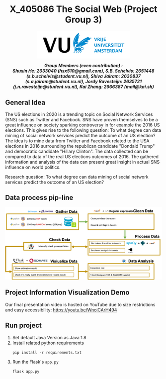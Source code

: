 <h1 align="center">X_405086 The Social Web (Project Group 3)</h1>

<p align="center">
    <img src="./Doc/vu_logo.png" width="300" align="center">
</p>

<p align="center">
    <i>
        <b>
        Group Members (even contribution) : <br>
        Shuxin He: 2633040 (hsx510@gmail.com), 
        S.B. Schelvis: 2651448 (s.b.schelvis@student.vu.nl), 
        Shiva Jairam: 2630837 (s.a.jairam@student.vu.nl), 
        Jordy Ravesteijn: 2635721 (j.n.ravesteijn@student.vu.nl), 
        Kai Zhang: 2666387 (mail@kai.sh)
        </b>
    </i>
</p>


## General Idea

The US elections in 2020 is a trending topic on Social Network Services (SNS) such as Twitter and Facebook. SNS have proven themselves to be a great influence on society sparking controversy in for example the 2016 US elections. This gives rise to the following question: To what degree can data mining of social network services predict the outcome of an US election? The idea is to mine data from Twitter and Facebook related to the USA elections in 2016 surrounding the republican candidate "Dondald Trump" and democratic candidate "Hillary Clinton". The data collected can be compared to data of the real US elections outcomes of 2016. The gathered information and analysis of the data can present great insight in actual SNS influence on world politics.

Research question: To what degree can data mining of social network services predict the outcome of an US election?

## Data process pip-line
<p align="center">
    <img src="./Doc/process_pipline.png" width="900" align="center">
</p>

## Project Information Visualization Demo
Our final presentation video is hosted on YouTube due to size restrictions and easy accessibility: https://youtu.be/WnoiCArH494


## Run project
1. Set default Java Version as Java 1.8
2. Install related python requirements
    ```shell
    pip install -r requirements.txt
    ```
3. Run the Flask's `app.py`
    ```shell
    flask app.py
    ```
